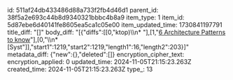 id: 511af24db433486d88a733f2fb4d46d1
parent_id: 38f5a2e693c44b8d9340321bbbc4b8a9
item_type: 1
item_id: 5d87ebe6d40141fe8605ea5ca1c05e00
item_updated_time: 1730841197791
title_diff: "[]"
body_diff: "[{\"diffs\":[[0,\"ktop)\\\n* \"],[1,\"[6 Architecture Patterns to know](https://www.linkedin.com/posts/alexxubyte_systemdesign-coding-interviewtips-activity-7257435402221809666-1U22?utm_source=share&utm_medium=member_desktop)\"],[0,\"\\\n* [Syst\"]],\"start1\":1219,\"start2\":1219,\"length1\":16,\"length2\":203}]"
metadata_diff: {"new":{},"deleted":[]}
encryption_cipher_text: 
encryption_applied: 0
updated_time: 2024-11-05T21:15:23.263Z
created_time: 2024-11-05T21:15:23.263Z
type_: 13